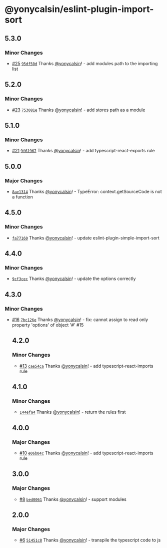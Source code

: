 # @yonycalsin/eslint-plugin-import-sort

## 5.3.0

### Minor Changes

- [#25](https://github.com/yonycalsin/eslint-config/pull/25) [`95df50d`](https://github.com/yonycalsin/eslint-config/commit/95df50d611536207cd400960793a72d48c783a54) Thanks [@yonycalsin](https://github.com/yonycalsin)! - add modules path to the importing list

## 5.2.0

### Minor Changes

- [#23](https://github.com/yonycalsin/eslint-config/pull/23) [`753081e`](https://github.com/yonycalsin/eslint-config/commit/753081ec3233e2d66c180b5469ffabf58f509348) Thanks [@yonycalsin](https://github.com/yonycalsin)! - add stores path as a module

## 5.1.0

### Minor Changes

- [#21](https://github.com/yonycalsin/eslint-config/pull/21) [`9f61967`](https://github.com/yonycalsin/eslint-config/commit/9f6196796e1425e70652e6551116f31b0a2774ac) Thanks [@yonycalsin](https://github.com/yonycalsin)! - add typescript-react-exports rule

## 5.0.0

### Major Changes

- [`8ae1314`](https://github.com/yonycalsin/eslint-config/commit/8ae1314b002872e905dc9b5ae9dff21670dbc6dc) Thanks [@yonycalsin](https://github.com/yonycalsin)! - TypeError: context.getSourceCode is not a function

## 4.5.0

### Minor Changes

- [`fa77160`](https://github.com/yonycalsin/eslint-config/commit/fa77160f0ced7c132cec2132a2c336b255b96184) Thanks [@yonycalsin](https://github.com/yonycalsin)! - update eslint-plugin-simple-import-sort

## 4.4.0

### Minor Changes

- [`9cf3cec`](https://github.com/yonycalsin/eslint-config/commit/9cf3cececf4929493aaa97753beaf6ec718db49c) Thanks [@yonycalsin](https://github.com/yonycalsin)! - update the options correctly

## 4.3.0

### Minor Changes

- [#16](https://github.com/yonycalsin/eslint-config/pull/16) [`7bc126e`](https://github.com/yonycalsin/eslint-config/commit/7bc126e0310f31c8ed4d2f74e6da98429d64dcc8) Thanks [@yonycalsin](https://github.com/yonycalsin)! - fix: cannot assign to read only property 'options' of object '#<Object>' #15

## 4.2.0

### Minor Changes

- [#13](https://github.com/yonycalsin/eslint-config/pull/13) [`cae54ca`](https://github.com/yonycalsin/eslint-config/commit/cae54ca686bc555f619a6a394b0e544e95a1321f) Thanks [@yonycalsin](https://github.com/yonycalsin)! - add typescript-react-imports rule

## 4.1.0

### Minor Changes

- [`144efa4`](https://github.com/yonycalsin/eslint-config/commit/144efa4d7a608304f5b64aa758f0a736ff87a41f) Thanks [@yonycalsin](https://github.com/yonycalsin)! - return the rules first

## 4.0.0

### Major Changes

- [#10](https://github.com/yonycalsin/eslint-config/pull/10) [`e06b04c`](https://github.com/yonycalsin/eslint-config/commit/e06b04c079810bc9443cff0a994cb629c56e3bfc) Thanks [@yonycalsin](https://github.com/yonycalsin)! - add typescript-react-imports rule

## 3.0.0

### Major Changes

- [#8](https://github.com/yonycalsin/eslint-config/pull/8) [`bed0061`](https://github.com/yonycalsin/eslint-config/commit/bed006104ad83644d5a62d8f3ad892a241ea4cb2) Thanks [@yonycalsin](https://github.com/yonycalsin)! - support modules

## 2.0.0

### Major Changes

- [#6](https://github.com/yonycalsin/eslint-config/pull/6) [`51451c8`](https://github.com/yonycalsin/eslint-config/commit/51451c856e2fc1dde34000cfa7b6ae91ab6415dc) Thanks [@yonycalsin](https://github.com/yonycalsin)! - transpile the typescript code to js
